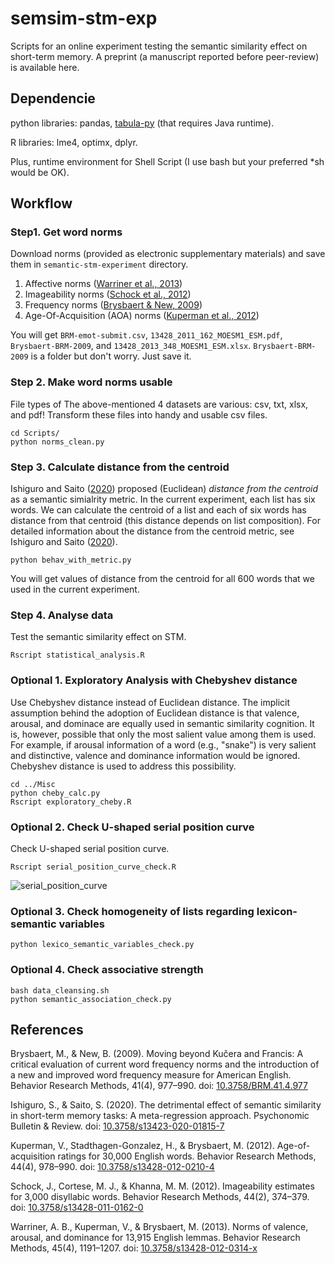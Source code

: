 # semsim-stm-exp
Scripts for an online experiment testing the semantic similarity effect on short-term memory. A preprint (a manuscript reported before peer-review) is available here.

## Dependencie
python libraries: pandas, [tabula-py](https://github.com/chezou/tabula-py) (that requires Java runtime).

R libraries: lme4, optimx, dplyr.

Plus, runtime environment for Shell Script (I use bash but your preferred \*sh would be OK).

## Workflow
### Step1. Get word norms
Download norms (provided as electronic supplementary materials) and save them in `semantic-stm-experiment` directory.
1. Affective norms ([Warriner et al., 2013](https://doi.org/10.3758/s13428-012-0314-x))
2. Imageability norms ([Schock et al., 2012](https://doi.org/10.3758/s13428-011-0162-0))
3. Frequency norms ([Brysbaert & New, 2009](https://doi.org/10.3758/BRM.41.4.977))
4. Age-Of-Acquisition (AOA) norms ([Kuperman et al., 2012](https://doi.org/10.3758/s13428-013-0348-8))

You will get `BRM-emot-submit.csv`, `13428_2011_162_MOESM1_ESM.pdf`, `Brysbaert-BRM-2009`, and `13428_2013_348_MOESM1_ESM.xlsx`. `Brysbaert-BRM-2009` is a folder but don't worry. Just save it.

### Step 2. Make word norms usable
File types of The above-mentioned 4 datasets are various: csv, txt, xlsx, and pdf!
Transform these files into handy and usable csv files.
```
cd Scripts/
python norms_clean.py
```

### Step 3. Calculate distance from the centroid
Ishiguro and Saito ([2020](https://doi.org/10.3758/s13423-020-01815-7)) proposed (Euclidean) *distance from the centroid* as a semantic simialrity metric. In the current experiment, each list has six words. We can calculate the centroid of a list and each of six words has distance from that centroid (this distance depends on list composition). For detailed information about the distance from the centroid metric, see Ishiguro and Saito ([2020](https://doi.org/10.3758/s13423-020-01815-7)).
```
python behav_with_metric.py
```
You will get values of distance from the centroid for all 600 words that we used in the current experiment.

### Step 4. Analyse data

Test the semantic similarity effect on STM.

```
Rscript statistical_analysis.R
```

### Optional 1. Exploratory Analysis with Chebyshev distance

Use Chebyshev distance instead of Euclidean distance. The implicit assumption behind the adoption of Euclidean distance is that valence, arousal, and dominace are equally used in semantic similarity cognition. It is, however, possible that only the most salient value among them is used. For example, if arousal information of a word (e.g., "snake") is very salient and distinctive, valence and dominance information would be ignored. Chebyshev distance is used to address this possibility.

```
cd ../Misc
python cheby_calc.py
Rscript exploratory_cheby.R
```

### Optional 2. Check U-shaped serial position curve

Check U-shaped serial position curve.

```
Rscript serial_position_curve_check.R
```
![serial_position_curve](https://github.com/grocio/stm-semsim-effect/blob/master/Results/Serial_Position_Curve.png)
### Optional 3. Check homogeneity of lists regarding lexicon-semantic variables

```
python lexico_semantic_variables_check.py
```

### Optional 4. Check associative strength

```
bash data_cleansing.sh
python semantic_association_check.py
```

## References
Brysbaert, M., & New, B. (2009). Moving beyond Kučera and Francis: A critical evaluation of current word frequency norms and the introduction of a new and improved word frequency measure for American English. Behavior Research Methods, 41(4), 977–990. doi: [10.3758/BRM.41.4.977](https://doi.org/10.3758/BRM.41.4.977)

Ishiguro, S., & Saito, S. (2020). The detrimental effect of semantic similarity in short-term memory tasks: A meta-regression approach. Psychonomic Bulletin & Review. doi: [10.3758/s13423-020-01815-7](https://doi.org/10.3758/s13423-020-01815-7)

Kuperman, V., Stadthagen-Gonzalez, H., & Brysbaert, M. (2012). Age-of-acquisition ratings for 30,000 English words. Behavior Research Methods, 44(4), 978–990. doi: [10.3758/s13428-012-0210-4](https://doi.org/10.3758/s13428-012-0210-4)

Schock, J., Cortese, M. J., & Khanna, M. M. (2012). Imageability estimates for 3,000 disyllabic words. Behavior Research Methods, 44(2), 374–379. doi: [10.3758/s13428-011-0162-0](https://doi.org/10.3758/s13428-011-0162-0)

Warriner, A. B., Kuperman, V., & Brysbaert, M. (2013). Norms of valence, arousal, and dominance for 13,915 English lemmas. Behavior Research Methods, 45(4), 1191–1207. doi: [10.3758/s13428-012-0314-x](https://doi.org/10.3758/s13428-012-0314-x)
